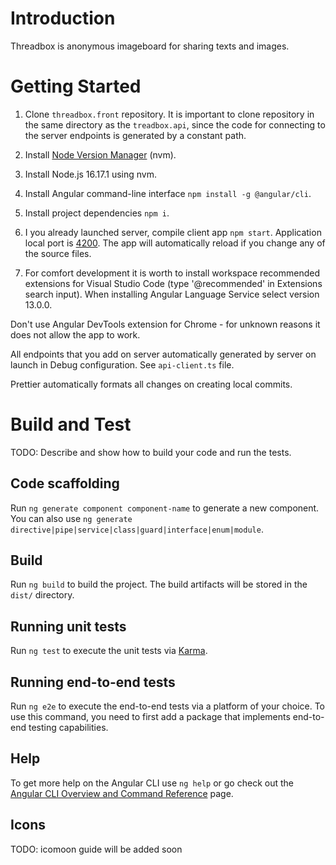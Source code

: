 # Introduction

Threadbox is anonymous imageboard for sharing texts and images.

# Getting Started

1. Clone `threadbox.front` repository. It is important to clone repository in the same directory as the `treadbox.api`, since the code for connecting to the server endpoints is generated by a constant path.

2. Install [Node Version Manager](https://github.com/nvm-sh/nvm#important-notes) (nvm).

3. Install Node.js 16.17.1 using nvm.

4. Install Angular command-line interface `npm install -g @angular/cli`.

5. Install project dependencies `npm i`.

6. I you already launched server, compile client app `npm start`. Application local port is [4200](https://localhost:4200). The app will automatically reload if you change any of the source files.

7. For comfort development it is worth to install workspace recommended extensions for Visual Studio Code (type '@recommended' in Extensions search input). When installing Angular Language Service select version 13.0.0.

Don't use Angular DevTools extension for Chrome - for unknown reasons it does not allow the app to work.

All endpoints that you add on server automatically generated by server on launch in Debug configuration. See `api-client.ts` file.

Prettier automatically formats all changes on creating local commits.

# Build and Test

TODO: Describe and show how to build your code and run the tests.

## Code scaffolding

Run `ng generate component component-name` to generate a new component. You can also use `ng generate directive|pipe|service|class|guard|interface|enum|module`.

## Build

Run `ng build` to build the project. The build artifacts will be stored in the `dist/` directory.

## Running unit tests

Run `ng test` to execute the unit tests via [Karma](https://karma-runner.github.io).

## Running end-to-end tests

Run `ng e2e` to execute the end-to-end tests via a platform of your choice. To use this command, you need to first add a package that implements end-to-end testing capabilities.

## Help

To get more help on the Angular CLI use `ng help` or go check out the [Angular CLI Overview and Command Reference](https://angular.io/cli) page.

## Icons

TODO: icomoon guide will be added soon
